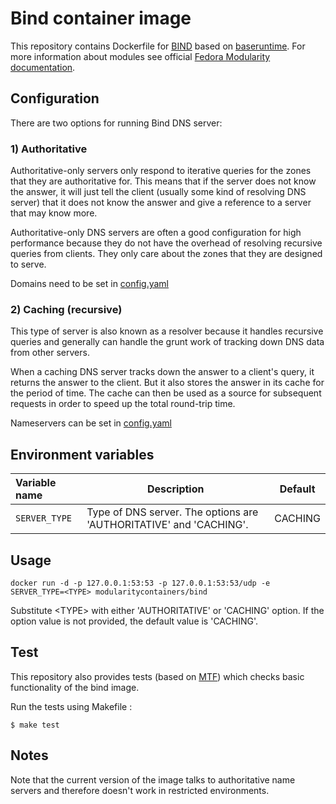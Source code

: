 Bind container image
====================

This repository contains Dockerfile for [BIND](https://www.isc.org/downloads/bind/) based on [baseruntime](""https://hub.docker.com/r/baseruntime/baseruntime/).
For more information about modules see official [Fedora Modularity documentation](docs.pagure.org/modularity/).


Configuration
----------------------------------

There are two options for running Bind DNS server:

### 1) Authoritative

Authoritative-only servers only respond to iterative queries for the zones that they are authoritative for. This means that if the server does not know the answer, it will just tell the client (usually some kind of resolving DNS server) that it does not know the answer and give a reference to a server that may know more.

Authoritative-only DNS servers are often a good configuration for high performance because they do not have the overhead of resolving recursive queries from clients. They only care about the zones that they are designed to serve.

Domains need to be set in [config.yaml](./files/authoritative-dns/config.yaml)

### 2) Caching (recursive)

This type of server is also known as a resolver because it handles recursive queries and generally can handle the grunt work of tracking down DNS data from other servers.

When a caching DNS server tracks down the answer to a client's query, it returns the answer to the client. But it also stores the answer in its cache for the period of time. The cache can then be used as a source for subsequent requests in order to speed up the total round-trip time.

Nameservers can be set in [config.yaml](./files/caching-dns/config.yaml)


Environment variables
----------------------------------   

|    Variable name                |    Description                                                     |    Default
| :------------------------------ | ------------------------------------------------------------------ | -------------------------------
|  `SERVER_TYPE`                  | Type of DNS server. The options are 'AUTHORITATIVE' and 'CACHING'. |  CACHING

Usage
----------------------------------

```
docker run -d -p 127.0.0.1:53:53 -p 127.0.0.1:53:53/udp -e SERVER_TYPE=<TYPE> modularitycontainers/bind
```
Substitute \<TYPE\> with either 'AUTHORITATIVE' or 'CACHING' option. If the option value is not provided, the default value is 'CACHING'.

Test
----------------------------------
This repository also provides tests (based on [MTF](https://github.com/fedora-modularity/meta-test-family)) which checks basic functionality of the bind image.

Run the tests using Makefile :
```
$ make test
```

Notes
----------------------------------

Note that the current version of the image talks to authoritative name
servers and therefore doesn't work in restricted environments.
